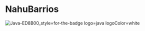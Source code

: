 # NahuBarrios
![Java-ED8B00_style=for-the-badge logo=java logoColor=white](https://user-images.githubusercontent.com/52472582/163069351-2622366e-1c9b-49c3-9a42-d3a731ccfb97.png)
